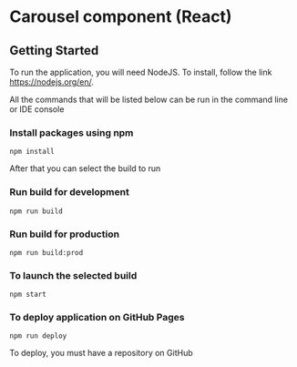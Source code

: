 # Carousel component (React)

## Getting Started
To run the application, you will need NodeJS. To install, follow the link https://nodejs.org/en/.

All the commands that will be listed below can be run in the command line or IDE console

### Install packages using npm
```
npm install 
```
After that you can select the build to run
### Run build for development
```
npm run build
```
### Run build for production
```
npm run build:prod
```
### To launch the selected build
```
npm start
```
### To deploy application on GitHub Pages
```
npm run deploy
```
To deploy, you must have a repository on GitHub
